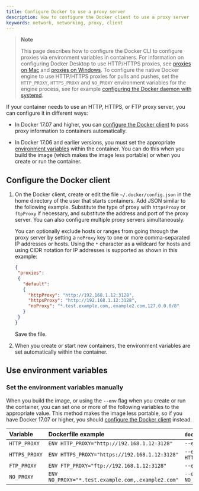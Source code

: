 ```yaml
---
title: Configure Docker to use a proxy server
description: How to configure the Docker client to use a proxy server
keywords: network, networking, proxy, client
---
```


> **Note**
>
> This page describes how to configure the Docker CLI to configure proxies via environment variables in containers.
> For information on configuring Docker Desktop to use HTTP/HTTPS proxies, see [proxies on Mac](../desktop/mac/index.md#proxies) and [proxies on Windows](../desktop/windows/index.md#proxies).
> To configure the native Docker engine to use HTTP/HTTPS proxies for pulls and pushes, set the `HTTP_PROXY`, `HTTPS_PROXY` and `NO_PROXY` environment variables for the engine process, see for example [configuring the Docker daemon with systemd](../config/daemon/systemd.md#httphttps-proxy).

If your container needs to use an HTTP, HTTPS, or FTP proxy server, you can
configure it in different ways:

- In Docker 17.07 and higher, you can
  [configure the Docker client](#configure-the-docker-client) to pass
  proxy information to containers automatically.

- In Docker 17.06 and earlier versions, you must set the appropriate
  [environment variables](#use-environment-variables)
  within the container. You can do this when you build the image (which makes
  the image less portable) or when you create or run the container.

## Configure the Docker client

1.  On the Docker client, create or edit the file `~/.docker/config.json` in the
    home directory of the user that starts containers. Add JSON similar to the
    following example. Substitute the type of proxy with `httpsProxy` or `ftpProxy` if necessary, and substitute the address and port of the proxy server. You can also configure multiple proxy servers simultaneously.

    You can optionally exclude hosts or ranges from going through the proxy
    server by setting a `noProxy` key to one or more comma-separated IP
    addresses or hosts. Using the `*` character as a wildcard for hosts and using CIDR notation for IP addresses is supported as
    shown in this example:

    ```json
    {
     "proxies":
     {
       "default":
       {
         "httpProxy": "http://192.168.1.12:3128",
         "httpsProxy": "http://192.168.1.12:3128",
         "noProxy": "*.test.example.com,.example2.com,127.0.0.0/8"
       }
     }
    }
    ```

    Save the file.

 2. When you create or start new containers, the environment variables are
    set automatically within the container.

## Use environment variables

### Set the environment variables manually

When you build the image, or using the `--env` flag when you create or run the
container, you can set one or more of the following variables to the appropriate
value. This method makes the image less portable, so if you have Docker 17.07
or higher, you should [configure the Docker client](#configure-the-docker-client)
instead.

| Variable      | Dockerfile example                                | `docker run` example                                |
|:--------------|:--------------------------------------------------|:----------------------------------------------------|
| `HTTP_PROXY`  | `ENV HTTP_PROXY="http://192.168.1.12:3128"`          | `--env HTTP_PROXY="http://192.168.1.12:3128"`          |
| `HTTPS_PROXY` | `ENV HTTPS_PROXY="https://192.168.1.12:3128"`        | `--env HTTPS_PROXY="https://192.168.1.12:3128"`        |
| `FTP_PROXY`   | `ENV FTP_PROXY="ftp://192.168.1.12:3128"`            | `--env FTP_PROXY="ftp://192.168.1.12:3128"`            |
| `NO_PROXY`    | `ENV NO_PROXY="*.test.example.com,.example2.com"` | `--env NO_PROXY="*.test.example.com,.example2.com"` |
